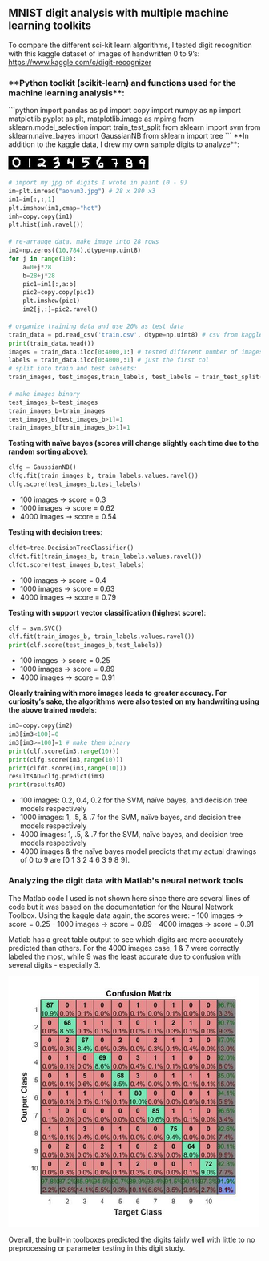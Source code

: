 ## MNIST digit analysis with multiple machine learning toolkits 

To compare the different sci-kit learn algorithms, I tested digit recognition with this kaggle dataset of images of handwritten 0 to 9’s:
https://www.kaggle.com/c/digit-recognizer

<h3>**Python toolkit (scikit-learn) and functions used for the machine learning analysis**:</h3>
```python
import pandas as pd
import copy
import numpy as np
import matplotlib.pyplot as plt, matplotlib.image as mpimg
from sklearn.model_selection import train_test_split
from sklearn import svm
from sklearn.naive_bayes import GaussianNB
from sklearn import tree
```
**In addition to the kaggle data, I drew my own sample digits to analyze**:

![Image](aonum3.jpg)

```python
# import my jpg of digits I wrote in paint (0 - 9)
im=plt.imread("aonum3.jpg") # 28 x 280 x3
im1=im[:,:,1]
plt.imshow(im1,cmap="hot")
imh=copy.copy(im1)
plt.hist(imh.ravel())

# re-arrange data. make image into 28 rows
im2=np.zeros((10,784),dtype=np.uint8)
for j in range(10):
    a=0+j*28
    b=28+j*28
    pic1=im1[:,a:b]
    pic2=copy.copy(pic1)
    plt.imshow(pic1)
    im2[j,:]=pic2.ravel()

# organize training data and use 20% as test data
train_data = pd.read_csv('train.csv', dtype=np.uint8) # csv from kaggle. each row is one image, one header line at top
print(train_data.head())
images = train_data.iloc[0:4000,1:] # tested different number of images
labels = train_data.iloc[0:4000,:1] # just the first col
# split into train and test subsets:
train_images, test_images,train_labels, test_labels = train_test_split(images, labels, train_size=0.8, random_state=0)

# make images binary
test_images_b=test_images
train_images_b=train_images
test_images_b[test_images_b>1]=1
train_images_b[train_images_b>1]=1
```
**Testing with naïve bayes (scores will change slightly each time due to the random sorting above)**:
```python
clfg = GaussianNB()
clfg.fit(train_images_b, train_labels.values.ravel())
clfg.score(test_images_b,test_labels)
```
- 100 images -> score = 0.3
- 1000 images -> score = 0.62
- 4000 images -> score = 0.54

**Testing with decision trees**:
```python
clfdt=tree.DecisionTreeClassifier()
clfdt.fit(train_images_b, train_labels.values.ravel())
clfdt.score(test_images_b,test_labels)
 ```
- 100 images -> score = 0.4
- 1000 images -> score = 0.63
- 4000 images -> score = 0.79

**Testing with support vector classification (highest score)**:
```python
clf = svm.SVC()
clf.fit(train_images_b, train_labels.values.ravel())
print(clf.score(test_images_b,test_labels)) 
```
- 100 images -> score = 0.25
- 1000 images -> score = 0.89
- 4000 images -> score = 0.91

**Clearly training with more images leads to greater accuracy. For curiosity’s sake, the algorithms were also tested on my handwriting using the above trained models**:
```python
im3=copy.copy(im2)
im3[im3<100]=0
im3[im3>=100]=1 # make them binary
print(clf.score(im3,range(10)))
print(clfg.score(im3,range(10)))
print(clfdt.score(im3,range(10)))
resultsAO=clfg.predict(im3)
print(resultsAO)
```
- 100 images: 0.2, 0.4, 0.2 for the SVM, naïve bayes, and decision tree models respectively 
- 1000 images: 1, .5, & .7 for the SVM, naïve bayes, and decision tree models respectively 
- 4000 images: 1, .5, & .7 for the SVM, naïve bayes, and decision tree models respectively
- 4000 images & the naïve bayes model predicts that my actual drawings of 0 to 9 are [0 1 3 2 4 6 3 9 8 9]. 

<h3>Analyzing the digit data with Matlab's neural network tools</h3>
The Matlab code I used is not shown here since there are several lines of code but it was based on the documentation for the Neural Network Toolbox. Using the kaggle data again, the scores were:
- 100 images -> score = 0.25
- 1000 images -> score = 0.89
- 4000 images -> score = 0.91

Matlab has a great table output to see which digits are more accurately predicted than others. For the 4000 images case, 1 & 7 were correctly labeled the most, while 9 was the least accurate due to confusion with several digits - especially 3.

![Image](matlab-4000-confusionmatrix.jpg)

Overall, the built-in toolboxes predicted the digits fairly well with little to no preprocessing or parameter testing in this digit study.




